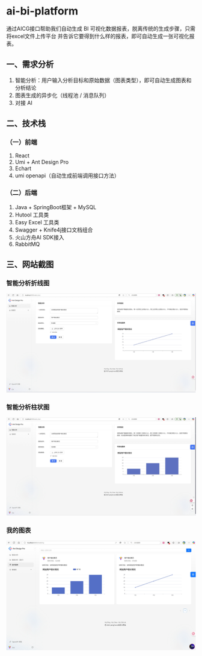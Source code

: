 # ai-bi-platform
通过AICG接口帮助我们自动生成 BI 可视化数据报表，脱离传统的生成步骤，只需将excel文件上传平台 并告诉它要得到什么样的报表，即可自动生成一张可视化报表。

## 一、需求分析

1. 智能分析：用户输入分析目标和原始数据（图表类型），即可自动生成图表和分析结论
2. 图表生成的异步化（线程池 / 消息队列）
3. 对接 AI

## 二、技术栈

### （一）前端

1. React
2. Umi + Ant Design Pro
3. Echart
4. umi openapi（自动生成前端调用接口方法）

### （二）后端

1. Java + SpringBoot框架 + MySQL
2. Hutool 工具类
3. Easy Excel 工具类
4. Swagger + Knife4j接口文档组合
5. 火山方舟AI SDK接入 
6. RabbitMQ

## 三、网站截图

### 智能分析折线图

![智能分析折线图](/doc/images/智能分析折线图.png)

### 智能分析柱状图

![智能分析柱状图](/doc/images/智能分析柱状图.png)

### 我的图表

![我的图表](/doc/images/我的图表.png)
